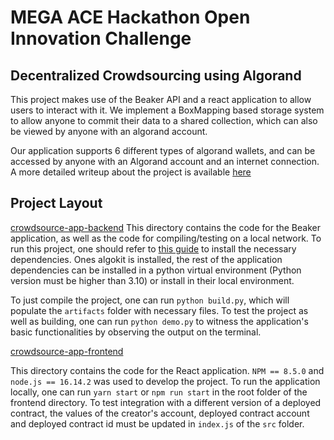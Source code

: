 # MEGA ACE Hackathon Open Innovation Challenge

## Decentralized Crowdsourcing using Algorand

This project makes use of the Beaker API and a react application to allow users to interact with it.
We implement a BoxMapping based storage system to allow anyone to commit their data to a shared collection, which can also be viewed by anyone with an algorand account. 

Our application supports 6 different types of algorand wallets, and can be accessed by anyone with an Algorand account and an internet connection. A more detailed writeup about the project is available [here](https://docs.google.com/document/d/e/2PACX-1vRkwCyFfmqKn26NqDoPNunmh3oINRlPen1B4nxI_O6pzHKBEUzyPjv7cHPY1XG9h-EM35ohMlGiwxUL/pub)

## Project Layout

[crowdsource-app-backend](crowdsource-app-backend)
This directory contains the code for the Beaker application, as well as the code for compiling/testing on a local network. To run this project, one should refer to [this guide](https://developer.algorand.org/algokit/) to install the necessary dependencies. Ones algokit is installed, the rest of the application dependencies can be installed in a python virtual environment (Python version must be higher than 3.10) or install in their local environment. 

To just compile the project, one can run `python build.py`, which will populate the `artifacts` folder with necessary files. To test the project as well as building, one can run `python demo.py` to witness the application's basic functionalities by observing the output on the terminal.

[crowdsource-app-frontend](crowdsource-app-frontend)

This directory contains the code for the React application. `NPM == 8.5.0`  and `node.js == 16.14.2` was used to develop the project. To run the application locally, one can run `yarn start` or `npm run start` in the root folder of the frontend directory. To test integration with a different version of a deployed contract, the values of the creator's account, deployed contract account and deployed contract id must be updated in `index.js` of the `src` folder. 

